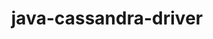 ---
title: java-cassandra-driver
registryType: instrumentation
tags:
  - opentracing
  
  - Java
  
repo: https://github.com/opentracing-contrib/java-cassandra-driver
license: Apache License 2.0
description: OpenTracing instrumentation for Cassandra Driver
authors: OpenTracing Contributors
otVersion: latest
---